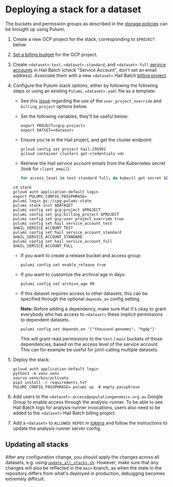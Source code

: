 # Deploying a stack for a dataset

The buckets and permission groups as described in the [storage policies](https://github.com/populationgenomics/team-docs/tree/main/storage_policies)
can be brought up using Pulumi.

1. Create a new GCP project for the stack, corresponding to `$PROJECT` below.
1. [Set a billing budget](https://github.com/populationgenomics/gcp-cost-control#add-billing-budgets) for the GCP project.
1. Create `<dataset>-test`, `<dataset>-standard`, and `<dataset>-full` [service accounts](https://auth.hail.populationgenomics.org.au/users) in Hail Batch (check "Service Account", don't set an email address). Associate them with a new `<dataset>` Hail Batch [billing project](https://batch.hail.populationgenomics.org.au/billing_projects).
1. Configure the Pulumi stack options, either by following the following steps or using an existing `Pulumi.<dataset>.yaml` file as a template:

   - See this [issue](https://github.com/hashicorp/terraform-provider-google/issues/7477)
     regarding the use of the `user_project_override` and `billing_project`
     options below.
     
   - Set the following variables, they'll be useful below:
     
     ```shell
     export PROJECT=<gcp-project>
     export DATSET=<dataset>
     ```

   - Ensure you're in the Hail project, and get the cluster endpoint:
     
     ```shell
     gcloud config set project hail-295901
     gcloud container clusters get-credentials vdc
     ```
     
   - Retrieve the Hail service account emails from the Kubernetes secret (look for `client_email`):

     ```bash
     for access_level in test standard full; do kubectl get secret $DATASET-$access_level-gsa-key -o json | jq '.data | map_values(@base64d)'; done
     ```

   ```shell
   cd stack
   gcloud auth application-default login
   export PULUMI_CONFIG_PASSPHRASE=
   pulumi login gs://cpg-pulumi-state
   pulumi stack init $DATASET
   pulumi config set gcp:project $PROJECT
   pulumi config set gcp:billing_project $PROJECT
   pulumi config set gcp:user_project_override true
   pulumi config set hail_service_account_test $HAIL_SERVICE_ACCOUNT_TEST
   pulumi config set hail_service_account_standard $HAIL_SERVICE_ACCOUNT_STANDARD
   pulumi config set hail_service_account_full $HAIL_SERVICE_ACCOUNT_FULL
   ```

   - If you want to create a release bucket and access group:

     ```shell
     pulumi config set enable_release true
     ```

   - If you want to customize the archival age in days:

     ```shell
     pulumi config set archive_age 90
     ```

   - If this dataset requires access to other datasets, this can be specified through the optional `depends_on` config setting.

     **Note:** Before adding a dependency, make sure that it's okay to grant everybody who has access to `<dataset>` these implicit permissions to dependent datasets.

     ```shell
     pulumi config set depends_on '["thousand-genomes", "hgdp"]'
     ```

     This will grant read permissions to the `test` / `main` buckets of those dependencies, based on the access level of the service account. This can for example be useful for joint-calling multiple datasets.

1. Deploy the stack:

   ```shell
   gcloud auth application-default login
   python3 -m venv venv
   source venv/bin/activate
   pip3 install -r requirements.txt
   PULUMI_CONFIG_PASSPHRASE= pulumi up  # empty passphrase
   ```

1. Add users to the `<dataset>-access@populationgenomics.org.au` Google Group to enable access through the analysis-runner. To be able to see Hail Batch logs for analysis-runner invocations, users also need to be added to the `<dataset>` Hail Batch billing project.

1. Add a `<dataset>` to `ALLOWED_REPOS` in [tokens](../tokens) and follow the instructions to update the analysis-runner server config.

## Updating all stacks

After any configuration change, you should apply the changes across all datasets, e.g. using [`update_all_stacks.sh`](update_all_stacks.sh). However, make sure that any changes will also be reflected in the `main` branch, as when the state in the repository differs from what's deployed in production, debugging becomes extremely difficult.
